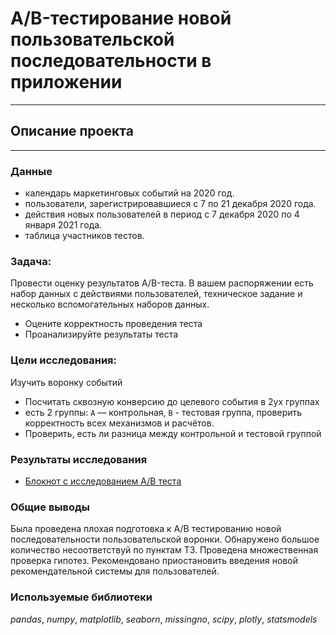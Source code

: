 # A/B-тестирование новой пользовательской последовательности в приложении
___
## Описание проекта 
--------


### Данные

- календарь маркетинговых событий на 2020 год.
- пользователи, зарегистрировавшиеся с 7 по 21 декабря 2020 года.
- действия новых пользователей в период с 7 декабря 2020 по 4 января 2021 года.
- таблица участников тестов.

### Задача:

Провести оценку результатов A/B-теста. В вашем распоряжении есть набор данных с действиями пользователей, техническое задание и несколько вспомогательных наборов данных.

- Оцените корректность проведения теста
- Проанализируйте результаты теста

### Цели исследования:
Изучить воронку событий
- Посчитать сквозную конверсию до целевого события в 2ух группах
- есть 2 группы: `А` — контрольная, `B` - тестовая группа, проверить корректность всех механизмов и расчётов.
- Проверить, есть ли разница между контрольной и тестовой группой

### Результаты исследования
- [Блокнот с исследованием A/B теста](https://nbviewer.org/github/ArtemBonda/ynd_analyses/blob/master/13_finally/ab_test/ab_test_v4.ipynb)


### Общие выводы

Была проведена плохая подготовка к А/В тестированию новой последовательности пользовательской воронки. Обнаружено большое количество несоответствуй по пунктам ТЗ. Проведена множественная проверка гипотез. Рекомендовано приостановить введения новой рекомендательной системы для пользователей.

### Используемые библиотеки
*pandas*, *numpy*, *matplotlib*, *seaborn*, *missingno*, *scipy*, *plotly*, *statsmodels*


